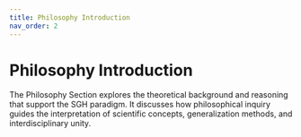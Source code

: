 ```yaml
---
title: Philosophy Introduction
nav_order: 2
---
```


# Philosophy Introduction

The Philosophy Section explores the theoretical background and reasoning that support the SGH paradigm. It discusses how philosophical inquiry guides the interpretation of scientific concepts, generalization methods, and interdisciplinary unity.
